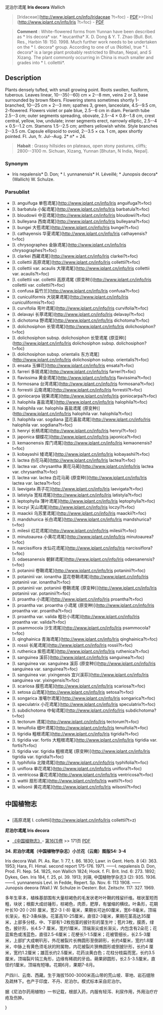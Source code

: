 泥泊尔鸢尾 **Iris decora** Wallich

> [Iridaceae](http://www.iplant.cn/info/Iridaceae ?t=foc) - [PDF](http://iplant.cn/foc/pdf/Iridaceae.pdf)>>[Iris](http://www.iplant.cn/info/Iris ?t=foc) - [PDF](http://www.iplant.cn/foc/pdf/Iris.pdf)

> **Comment** : 
> White-flowered forms from Yunnan have been described as * Iris decora* var. * leucantha* X. D. Dong & Y. T. Zhao (Bull. Bot. Res., Harbin 18: 150. 1998. Much further work needs to be undertaken on the * I. decora* group. According to one of us (Noltie), true * I. decora* is a large plant probably restricted to Bhutan, Nepal, and S Xizang. The plant commonly occurring in China is much smaller and grades into * I. collettii*.

## Description

Plants densely tufted, with small growing point. Roots swollen, fusiform, tuberous. Leaves linear, 10--35(--60) cm × 2--8 mm, veins 2 or 3, base surrounded by brown fibers. Flowering stems sometimes shortly 1-branched, 10--25 cm × 2--3 mm; spathes 3, green, lanceolate, 4.5--9.5 cm, 2-flowered. Flowers violet or pale blue, 2.5--6 cm in diam. Perianth tube 2.5--3 cm; outer segments spreading, obovate, 2.5--4 × 0.8--1.8 cm, crest central, yellow, low, undulate; inner segments erect, narrowly elliptic, 2.5--4 × 0.5--1.2 cm. Stamens 1.5--2.5 cm; anthers yellowish white. Style branches 2--3.5 cm. Capsule ellipsoid to ovoid, 2--3.5 × ca. 1 cm, apex shortly pointed. Fl. Jun, fr. Jul--Aug. 2* n* = 24.

> **Habait** : 
> Grassy hillsides on plateaus, open stony pastures, cliffs; 2800--3100 m. Sichuan, Xizang, Yunnan [Bhutan, N India, Nepal].

### Synonym
* Iris nepalensis* D. Don; * I. yunnanensis* H. Léveillé; * Junopsis decora* (Wallich) W. Schulze.

### Parsublist

* [I.  anguifuga  单苞鸢尾](http://www.iplant.cn/info/Iris anguifuga?t=foc)
* [I.  barbatula  小髯鸢尾](http://www.iplant.cn/info/Iris barbatula?t=foc)
* [I.  bloudowii  中亚鸢尾](http://www.iplant.cn/info/Iris bloudowii?t=foc)
* [I.  bulleyana  西南鸢尾](http://www.iplant.cn/info/Iris bulleyana?t=foc)
* [I.  bungei  大苞鸢尾](http://www.iplant.cn/info/Iris bungei?t=foc)
* [I.  cathayensis  华夏鸢尾](http://www.iplant.cn/info/Iris cathayensis?t=foc)
* [I.  chrysographes  金脉鸢尾](http://www.iplant.cn/info/Iris chrysographes?t=foc)
* [I.  clarkei  西藏鸢尾](http://www.iplant.cn/info/Iris clarkei?t=foc)
* [I.  collettii  高原鸢尾](http://www.iplant.cn/info/Iris collettii?t=foc)
* [I.  collettii var. acaulis  大理鸢尾](http://www.iplant.cn/info/Iris collettii var. acaulis?t=foc)
* [I.  collettii var. collettii  高原鸢尾 (原变种)](http://www.iplant.cn/info/Iris collettii var. collettii?t=foc)
* [I.  confusa  扁竹兰](http://www.iplant.cn/info/Iris confusa?t=foc)
* [I.  cuniculiformis  大锐果鸢尾](http://www.iplant.cn/info/Iris cuniculiformis?t=foc)
* [I.  curvifolia  弯叶鸢尾](http://www.iplant.cn/info/Iris curvifolia?t=foc)
* [I.  delavayi  长葶鸢尾](http://www.iplant.cn/info/Iris delavayi?t=foc)
* [I.  dichotoma  野鸢尾](http://www.iplant.cn/info/Iris dichotoma?t=foc)
* [I.  dolichosiphon  长管鸢尾](http://www.iplant.cn/info/Iris dolichosiphon?t=foc)
* [I.  dolichosiphon subsp. dolichosiphon  长管鸢尾 (原亚种)](http://www.iplant.cn/info/Iris dolichosiphon subsp. dolichosiphon?t=foc)
* [I.  dolichosiphon subsp. orientalis  东方鸢尾](http://www.iplant.cn/info/Iris dolichosiphon subsp. orientalis?t=foc)
* [I.  ensata  玉蝉花](http://www.iplant.cn/info/Iris ensata?t=foc)
* [I.  farreri  多斑鸢尾](http://www.iplant.cn/info/Iris farreri?t=foc)
* [I.  flavissima  黄金鸢尾](http://www.iplant.cn/info/Iris flavissima?t=foc)
* [I.  formosana  台湾鸢尾](http://www.iplant.cn/info/Iris formosana?t=foc)
* [I.  forrestii  云南鸢尾](http://www.iplant.cn/info/Iris forrestii?t=foc)
* [I.  goniocarpa  锐果鸢尾](http://www.iplant.cn/info/Iris goniocarpa?t=foc)
* [I.  halophila  喜盐鸢尾](http://www.iplant.cn/info/Iris halophila?t=foc)
* [I.  halophila var. halophila  喜盐鸢尾 (原变种)](http://www.iplant.cn/info/Iris halophila var. halophila?t=foc)
* [I.  halophila var. sogdiana  蓝花喜盐鸢尾](http://www.iplant.cn/info/Iris halophila var. sogdiana?t=foc)
* [I.  henryi  长柄鸢尾](http://www.iplant.cn/info/Iris henryi?t=foc)
* [I.  japonica  蝴蝶花](http://www.iplant.cn/info/Iris japonica?t=foc)
* [I.  kemaonensis  库门鸢尾](http://www.iplant.cn/info/Iris kemaonensis?t=foc)
* [I.  kobayashii  矮鸢尾](http://www.iplant.cn/info/Iris kobayashii?t=foc)
* [I.  lactea  白花马蔺](http://www.iplant.cn/info/Iris lactea?t=foc)
* [I.  lactea var. chrysantha  黄花马蔺](http://www.iplant.cn/info/Iris lactea var. chrysantha?t=foc)
* [I.  lactea var. lactea  白花马蔺 (原变种)](http://www.iplant.cn/info/Iris lactea var. lactea?t=foc)
* [I.  laevigata  燕子花](http://www.iplant.cn/info/Iris laevigata?t=foc)
* [I.  latistyla  宽柱鸢尾](http://www.iplant.cn/info/Iris latistyla?t=foc)
* [I.  leptophylla  薄叶鸢尾](http://www.iplant.cn/info/Iris leptophylla?t=foc)
* [I.  loczyi  天山鸢尾](http://www.iplant.cn/info/Iris loczyi?t=foc)
* [I.  maackii  乌苏里鸢尾](http://www.iplant.cn/info/Iris maackii?t=foc)
* [I.  mandshurica  长白鸢尾](http://www.iplant.cn/info/Iris mandshurica?t=foc)
* [I.  milesii  红花鸢尾](http://www.iplant.cn/info/Iris milesii?t=foc)
* [I.  minutoaurea  小黄花鸢尾](http://www.iplant.cn/info/Iris minutoaurea?t=foc)
* [I.  narcissiflora  水仙花鸢尾](http://www.iplant.cn/info/Iris narcissiflora?t=foc)
* [I.  odaesanensis  朝鲜鸢尾](http://www.iplant.cn/info/Iris odaesanensis?t=foc)
* [I.  potaninii  卷鞘鸢尾](http://www.iplant.cn/info/Iris potaninii?t=foc)
* [I.  potaninii var. ionantha  蓝花卷鞘鸢尾](http://www.iplant.cn/info/Iris potaninii var. ionantha?t=foc)
* [I.  potaninii var. potaninii  卷鞘鸢尾 (原变种)](http://www.iplant.cn/info/Iris potaninii var. potaninii?t=foc)
* [I.  proantha  小鸢尾](http://www.iplant.cn/info/Iris proantha?t=foc)
* [I.  proantha var. proantha  小鸢尾 (原变种)](http://www.iplant.cn/info/Iris proantha var. proantha?t=foc)
* [I.  proantha var. valida  粗壮小鸢尾](http://www.iplant.cn/info/Iris proantha var. valida?t=foc)
* [I.  psammocola  沙生鸢尾](http://www.iplant.cn/info/Iris psammocola?t=foc)
* [I.  qinghainica  青海鸢尾](http://www.iplant.cn/info/Iris qinghainica?t=foc)
* [I.  rossii  长尾鸢尾](http://www.iplant.cn/info/Iris rossii?t=foc)
* [I.  ruthenica  紫苞鸢尾](http://www.iplant.cn/info/Iris ruthenica?t=foc)
* [I.  sanguinea  溪荪](http://www.iplant.cn/info/Iris sanguinea?t=foc)
* [I.  sanguinea var. sanguinea  溪荪 (原变种)](http://www.iplant.cn/info/Iris sanguinea var. sanguinea?t=foc)
* [I.  sanguinea var. yixingensis  宜兴溪荪](http://www.iplant.cn/info/Iris sanguinea var. yixingensis?t=foc)
* [I.  scariosa  膜苞鸢尾](http://www.iplant.cn/info/Iris scariosa?t=foc)
* [I.  setosa  山鸢尾](http://www.iplant.cn/info/Iris setosa?t=foc)
* [I.  songarica  准噶尔鸢尾](http://www.iplant.cn/info/Iris songarica?t=foc)
* [I.  speculatrix  小花鸢尾](http://www.iplant.cn/info/Iris speculatrix?t=foc)
* [I.  subdichotoma  中甸鸢尾](http://www.iplant.cn/info/Iris subdichotoma?t=foc)
* [I.  tectorum  鸢尾](http://www.iplant.cn/info/Iris tectorum?t=foc)
* [I.  tenuifolia  细叶鸢尾](http://www.iplant.cn/info/Iris tenuifolia?t=foc)
* [I.  tigridia  粗根鸢尾](http://www.iplant.cn/info/Iris tigridia?t=foc)
* [I.  tigridia var. fortis  大粗根鸢尾](http://www.iplant.cn/info/Iris tigridia var. fortis?t=foc)
* [I.  tigridia var. tigridia  粗根鸢尾 (原变种)](http://www.iplant.cn/info/Iris tigridia var. tigridia?t=foc)
* [I.  typhifolia  北陵鸢尾](http://www.iplant.cn/info/Iris typhifolia?t=foc)
* [I.  uniflora  单花鸢尾](http://www.iplant.cn/info/Iris uniflora?t=foc)
* [I.  ventricosa  囊花鸢尾](http://www.iplant.cn/info/Iris ventricosa?t=foc)
* [I.  wattii  扇形鸢尾](http://www.iplant.cn/info/Iris wattii?t=foc)
* [I.  wilsonii  黄花鸢尾](http://www.iplant.cn/info/Iris wilsonii?t=foc)

## 中国植物志

## 
* [高原鸢尾  I.  collettii](http://www.iplant.cn/info/Iris collettii?t=z)

**尼泊尔鸢尾 Iris decora**

* [《中国植物志》](http://www.iplant.cn/frps)- [第16(1)卷](http://www.iplant.cn/frps/vol/16(1)) >> 171页 [PDF](http://www.iplant.cn/frps/pdf/16(1)/171.pdf)

**34. 尼泊尔鸢尾（中国植物学杂志）小兰花（云南）图版54: 3-4**

Iris decora Wall. Pl. As. Rar. 1: 77, t. 86. 1830; Lawr. in Gent. Herb. 8 (4): 363. 1953; Hara, Fl. Himal. second report 175-176. 1971. ——I. nepalensis D. Don, Prod. Fl. Nep. 54. 1825, non Wallich 1824; Hook. f. Fl. Brit. Ind. 6: 273. 1892; Dykes, Gen. Iris 184, f. 25, pl. 39. 1913; 刘瑛, 中国植物学杂志3 (2): 935. 1936.——I. yunnanensis Levl. in Fedde, Repert. Sp. Nov. 6: 113 1908. ——Junopsis deeora (Wall.) W. Schulze in Oesterr. Bot. Zeitschr. 117: 327. 1969.

多年生草本，植株基部围有大量棕褐色的毛发状老叶叶鞘的残留纤维。根状茎短而粗，块状；根膨大成纺锤形，棕褐色，肉质，肥厚，有皱缩的横纹。叶条形，花期叶长10-20 (-28) 厘米，宽2-3 (-8) 毫米，果期长可达60厘米，宽6-8毫米，顶端长渐尖，有2-3条纵脉。花茎高10-25厘米，直径2-3毫米，果期花茎高达35厘米，上部多分枝，中、下部有1-2枚抱茎的披针形的茎生叶；苞片3枚，膜质，绿色，披针形，长4.5-7 厘米，宽约1厘米，顶端渐尖或长渐尖，内包含有2朵花；花蓝紫色或浅蓝色，直径2.5-6厘米；花梗长1-1.5厘米；花被管细长，长2.5-3厘米，上部扩大成喇叭形，外花被裂片长椭圆形至倒卵形，长约4厘米，宽约1.8厘米，中脉上有黄色须毛状的附属物，内花被裂片狭椭圆形或倒披针形，长约4 厘米，宽约1.2厘米；雄蕊长约2.5厘米，花药淡黄白色；花柱分枝扁而宽，长约3.5厘米，顶端裂片钝三角形，边缘有稀疏的牙齿。蒴果卵圆形，长2.5-3.5厘米，直径约1厘米，顶端有短喙。花期6月，果期7-8月。

产四川、云南、西藏。生于海拔1500-3000米高山带的荒山坡、草地、岩石缝隙及疏林下。也产于印度、不丹、尼泊尔。模式标本采自尼泊尔。

据《尼泊尔药用植物》一书记载，根部入药，内服有轻泻、利尿作用，外用治疗疔疮及伤肿。

}